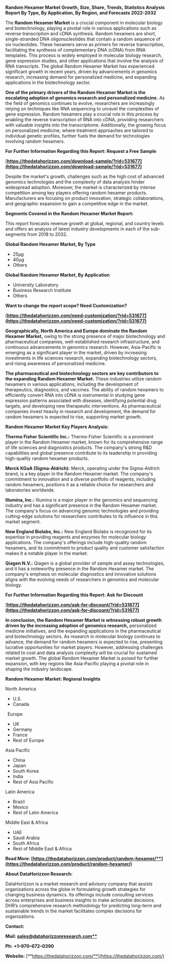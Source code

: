 ﻿**Random Hexamer Market Growth, Size, Share, Trends, Statistics Analysis Report By Type, By Application, By Region, and Forecasts 2022-2032**

The **Random Hexamer Market** is a crucial component in molecular biology and biotechnology, playing a pivotal role in various applications such as reverse transcription and cDNA synthesis. Random hexamers are short, single-stranded DNA oligonucleotides that contain a random sequence of six nucleotides. These hexamers serve as primers for reverse transcription, facilitating the synthesis of complementary DNA (cDNA) from RNA templates. This process is widely employed in molecular biology research, gene expression studies, and other applications that involve the analysis of RNA transcripts. The global Random Hexamer Market has experienced significant growth in recent years, driven by advancements in genomics research, increasing demand for personalized medicine, and expanding applications in the biotechnology sector.

**One of the primary drivers of the Random Hexamer Market is the escalating adoption of genomics research and personalized medicine.** As the field of genomics continues to evolve, researchers are increasingly relying on techniques like RNA sequencing to unravel the complexities of gene expression. Random hexamers play a crucial role in this process by enabling the reverse transcription of RNA into cDNA, providing researchers with valuable insights into the transcriptome. Additionally, the growing focus on personalized medicine, where treatment approaches are tailored to individual genetic profiles, further fuels the demand for technologies involving random hexamers.

**For Further Information Regarding this Report: Request a Free Sample**	

[**https://thedatahorizzon.com/download-sample/?rid=531677](https://thedatahorizzon.com/download-sample/?rid=531677)** 

Despite the market's growth, challenges such as the high cost of advanced genomics technologies and the complexity of data analysis hinder widespread adoption. Moreover, the market is characterized by intense competition among key players offering random hexamer products. Manufacturers are focusing on product innovation, strategic collaborations, and geographic expansion to gain a competitive edge in the market.

**Segments Covered in the Random Hexamer Market Report:**

This report forecasts revenue growth at global, regional, and country levels and offers an analysis of latest industry developments in each of the sub-segments from 2018 to 2032.

**Global Random Hexamer Market, By Type**

- 25µg
- 40µg
- Others

**Global Random Hexamer Market, By Application**

- University Laboratory
- Business Research Institute
- Others

**Want to change the report scope? Need Customization?**

[**https://thedatahorizzon.com/need-customization/?rid=531677](https://thedatahorizzon.com/need-customization/?rid=531677)** 

**Geographically, North America and Europe dominate the Random Hexamer Market,** owing to the strong presence of major biotechnology and pharmaceutical companies, well-established research infrastructure, and continuous advancements in genomics research. However, Asia-Pacific is emerging as a significant player in the market, driven by increasing investments in life sciences research, expanding biotechnology sectors, and rising awareness of personalized medicine.

**The pharmaceutical and biotechnology sectors are key contributors to the expanding Random Hexamer Market.** These industries utilize random hexamers in various applications, including the development of therapeutics, diagnostics, and vaccines. The ability of random hexamers to efficiently convert RNA into cDNA is instrumental in studying gene expression patterns associated with diseases, identifying potential drug targets, and developing new therapeutic interventions. As pharmaceutical companies invest heavily in research and development, the demand for random hexamers is expected to rise, supporting market growth. 

**Random Hexamer Market Key Players Analysis:** 

**Thermo Fisher Scientific Inc.:** Thermo Fisher Scientific is a prominent player in the Random Hexamer market, known for its comprehensive range of life sciences and diagnostics products. The company's strong R&D capabilities and global presence contribute to its leadership in providing high-quality random hexamer products.

**Merck KGaA (Sigma-Aldrich):** Merck, operating under the Sigma-Aldrich brand, is a key player in the Random Hexamer market. The company's commitment to innovation and a diverse portfolio of reagents, including random hexamers, positions it as a reliable choice for researchers and laboratories worldwide.

**Illumina, Inc.:** Illumina is a major player in the genomics and sequencing industry and has a significant presence in the Random Hexamer market. The company's focus on advancing genomic technologies and providing cutting-edge solutions for researchers contributes to its influence in this market segment.

**New England Biolabs, Inc.:** New England Biolabs is recognized for its expertise in providing reagents and enzymes for molecular biology applications. The company's offerings include high-quality random hexamers, and its commitment to product quality and customer satisfaction makes it a notable player in the market.

**Qiagen N.V.:** Qiagen is a global provider of sample and assay technologies, and it has a noteworthy presence in the Random Hexamer market. The company's emphasis on molecular diagnostics and innovative solutions aligns with the evolving needs of researchers in genomics and molecular biology.

**For Further Information Regarding this Report: Ask for Discount**	

[**https://thedatahorizzon.com/ask-for-discount/?rid=531677](https://thedatahorizzon.com/ask-for-discount/?rid=531677)** 

**In conclusion, the Random Hexamer Market is witnessing robust growth driven by the increasing adoption of genomics research,** personalized medicine initiatives, and the expanding applications in the pharmaceutical and biotechnology sectors. As research in molecular biology continues to advance, the demand for random hexamers is expected to rise, presenting lucrative opportunities for market players. However, addressing challenges related to cost and data analysis complexity will be crucial for sustained market growth. The global Random Hexamer Market is poised for further expansion, with key regions like Asia-Pacific playing a pivotal role in shaping the industry landscape.

**Random Hexamer Market: Regional Insights**

North America

- U.S.
- Canada

` `Europe

- UK
- Germany
- France
- Rest of Europe

Asia Pacific

- China
- Japan
- South Korea
- India
- Rest of Asia Pacific

Latin America

- Brazil
- Mexico
- Rest of Latin America

Middle East & Africa

- UAE
- Saudi Arabia
- South Africa
- Rest of Middle East & Africa

**Read More: [https://thedatahorizzon.com/product/random-hexamer/**](https://thedatahorizzon.com/product/random-hexamer/)** 

**About DataHorizzon Research:**

DataHorizzon is a market research and advisory company that assists organizations across the globe in formulating growth strategies for changing business dynamics. Its offerings include consulting services across enterprises and business insights to make actionable decisions. DHR’s comprehensive research methodology for predicting long-term and sustainable trends in the market facilitates complex decisions for organizations.

**Contact:**

**Mail: [sales@datahorizzonresearch.com**](mailto:sales@datahorizzonresearch.com)**

**Ph:** **+1–970–672–0390**

**Website:** [**https://thedatahorizzon.com/**](https://thedatahorizzon.com/)

